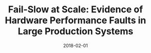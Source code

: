 ---
title: "Fail-Slow at Scale: Evidence of Hardware Performance Faults in Large Production Systems"
authors: ["Haryadi S. Gunawi", "Riza O. Suminto", "Russell Sears", "Casey Golliher", "Swaminathan Sundararaman", "Xing Lin", "Tim Emami", "Weiguang Sheng", "Nematollah Bidokhti", "Caitie McCaffrey", "Gary Grider", "Parks M. Fields", "Kevin Harms", "Robert B. Ross", "Andree Jacobson", "Robert Ricci", "Kirk Webb", "Peter Alvaro", "H. Birali Runesha", "Mingzhe Hao", "Huaicheng Li"]
date: 2018-02-01
publication_types: ["1"]
publication: "In 16th USENIX Conference on File and Storage Technologies (FAST)"
publication_short: "FAST '18"
award: "Best Paper Nominee"
abstract: ""
featured: false
image:
  caption: ""
  focal_point: ""
  preview_only: false
url_pdf: "https://huaicheng.github.io/p/fast18-failslow.pdf"
url_code: ""
url_slides: ""
url_video: ""
url_dataset: ""
url_poster: ""
url_source: ""
math: false
highlight: false
projects: []
slides: ""
--- 